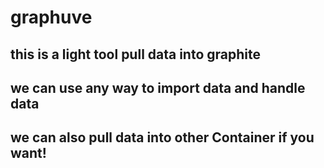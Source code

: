 # graphuve
## this is a light tool pull data into graphite  
## we can use any way to import data and handle data 
## we can also pull data into other Container if you want!  

